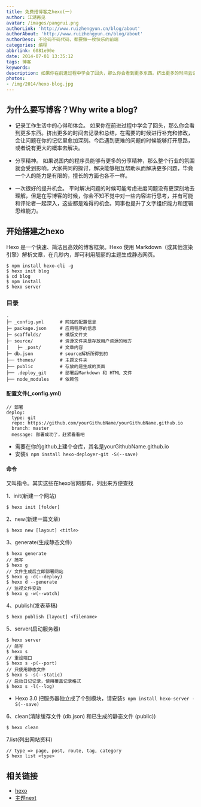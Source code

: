 ```yaml
---
title: 免费搭博客之hexo(一)
author: 江湖再见
avatar: /images/pangrui.png
authorLink: 'http://www.ruizhengyun.cn/blog/about'
authorAbout: 'http://www.ruizhengyun.cn/blog/about'
authorDesc: 不论码不码代码，都要做一枚快乐的前端
categories: 编程
abbrlink: 6081e90e
date: 2014-07-01 13:35:12
tags: 博客
keywords:
description: 如果你在前进过程中学会了回头，那么你会看到更多东西。挤出更多的时间去记录和总结，在需要的时候进行补充和修改，会让问题在你的记忆里愈加深刻。今后遇到更难的问题的时候能够打开思路，或者说有更大的概率去解决。
photos: 
- /img/2014/hexo-blog.jpg
---
```



## 为什么要写博客？Why write a blog?
* 记录工作生活中的心得和体会。
如果你在前进过程中学会了回头，那么你会看到更多东西。挤出更多的时间去记录和总结，在需要的时候进行补充和修改，会让问题在你的记忆里愈加深刻。今后遇到更难的问题的时候能够打开思路，或者说有更大的概率去解决。

<!-- more -->
* 分享精神。 
如果说国内的程序员能够有更多的分享精神，那么整个行业的氛围就会受到影响，大家共同的探讨，解决能够相互帮助从而解决更多问题，毕竟一个人的能力是有限的，擅长的方面也各不一样。

* 一次很好的提升机会。 
平时解决问题的时候可能考虑进度问题没有更深刻地去理解，但是在写博客的时候，你会不知不觉中对一些内容进行思考，并有可能和评论者一起深入，这些都是难得的机会。同事也提升了文字组织能力和逻辑思维能力。



## 开始搭建之hexo
Hexo 是一个快速、简洁且高效的博客框架。Hexo 使用 Markdown（或其他渲染引擎）解析文章，在几秒内，即可利用靓丽的主题生成静态网页。

```
$ npm install hexo-cli -g
$ hexo init blog
$ cd blog
$ npm install
$ hexo server
```

### 目录
```
.
├─ _config.yml      # 网站的配置信息
├─ package.json     # 应用程序的信息
├─ scaffolds/       # 模版文件夹
├─ source/          # 资源文件夹是存放用户资源的地方
│   ├─ _post/       # 文章内容
├─ db.json          # source解析所得到的
├── themes/         # 主题文件夹
├── public          # 存放的是生成的页面
├── .deploy_git     # 部署后Markdown 和 HTML 文件
├── node_modules    # 依赖包

```

#### 配置文件(_config.yml)
```
// 部署
deploy:
  type: git
  repo: https://github.com/yourGithubName/yourGithubName.github.io
  branch: master
  message: 部署成功了，赶紧看看吧
```
* 需要在你的github上建个仓库，其名是yourGithubName.github.io
* 安装`$ npm install hexo-deployer-git -S(--save)`


#### 命令
又叫指令。其实这些在hexo官网都有，列出来方便查找

1、init(新建一个网站)
```
$ hexo init [folder]
```

2、new(新建一篇文章)
```
$ hexo new [layout] <title>
```

3、generate(生成静态文件)
```
$ hexo generate
// 简写
$ hexo g
// 文件生成后立即部署网站
$ hexo g -d(--deploy)
$ hexo d --generate
// 监视文件变动
$ hexo g -w(--watch)
```

4、publish(发表草稿)
```
$ hexo publish [layout] <filename>
```

5、server(启动服务器)
```
$ hexo server
// 简写
$ hexo s
// 重设端口
$ hexo s -p(--port)	
// 只使用静态文件
$ hexo s -s(--static)
// 启动日记记录，使用覆盖记录格式	
$ hexo s -l(--log)	
```
* Hexo 3.0 把服务器独立成了个别模块，请安装`$ npm install hexo-server -S(--save)`

6、clean(清除缓存文件 (db.json) 和已生成的静态文件 (public))
```
$ hexo clean
```

7.list(列出网站资料)
```
// type => page, post, route, tag, category
$ hexo list <type>
```



## 相关链接
* [hexo](https://hexo.io)
* [主题next](http://theme-next.iissnan.com/)